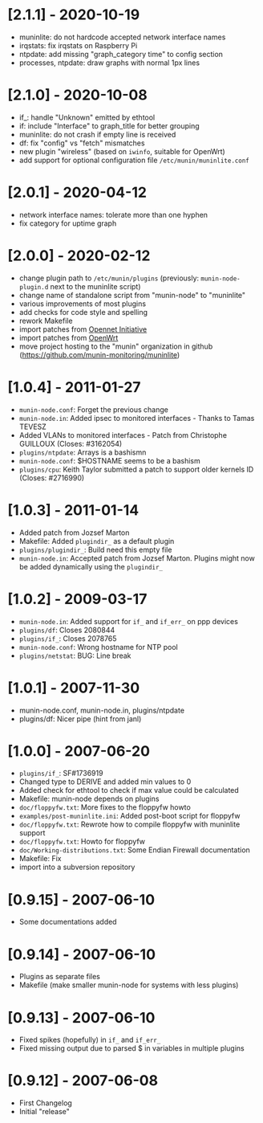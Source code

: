 # [2.1.1] - 2020-10-19

* muninlite: do not hardcode accepted network interface names
* irqstats: fix irqstats on Raspberry Pi
* ntpdate: add missing "graph_category time" to config section
* processes, ntpdate: draw graphs with normal 1px lines


# [2.1.0] - 2020-10-08

* if_: handle "Unknown" emitted by ethtool
* if: include "Interface" to graph_title for better grouping
* muninlite: do not crash if empty line is received
* df: fix "config" vs "fetch" mismatches
* new plugin "wireless" (based on `iwinfo`, suitable for OpenWrt)
* add support for optional configuration file `/etc/munin/muninlite.conf`


# [2.0.1] - 2020-04-12

* network interface names: tolerate more than one hyphen
* fix category for uptime graph


# [2.0.0] - 2020-02-12

* change plugin path to `/etc/munin/plugins`
  (previously: `munin-node-plugin.d` next to the muninlite script)
* change name of standalone script from "munin-node" to "muninlite"
* various improvements of most plugins
* add checks for code style and spelling
* rework Makefile
* import patches from [Opennet Initiative](https://opennet-initiative.de/)
* import patches from [OpenWrt](https://openwrt.org/)
* move project hosting to the "munin" organization in github
  (https://github.com/munin-monitoring/muninlite)


# [1.0.4] - 2011-01-27

* `munin-node.conf`: Forget the previous change
* `munin-node.in`: Added ipsec to monitored interfaces - Thanks to Tamas TEVESZ
* Added VLANs to monitored interfaces - Patch from Christophe GUILLOUX
  (Closes: #3162054)
* `plugins/ntpdate`: Arrays is a bashismn
* `munin-node.conf`: $HOSTNAME seems to be a bashism
* `plugins/cpu`: Keith Taylor submitted a patch to support older kernels ID
  (Closes: #2716990)


# [1.0.3] - 2011-01-14

* Added patch from Jozsef Marton
* Makefile: Added `plugindir_` as a default plugin
* `plugins/plugindir_`: Build need this empty file
* `munin-node.in`: Accepted patch from Jozsef Marton. Plugins might now be
  added dynamically using the `plugindir_`


# [1.0.2] - 2009-03-17

* `munin-node.in`: Added support for `if_` and `if_err_` on ppp devices
* `plugins/df`: Closes 2080844
* `plugins/if_`: Closes 2078765
* `munin-node.conf`: Wrong hostname for NTP pool
* `plugins/netstat`: BUG: Line break


# [1.0.1] - 2007-11-30

* munin-node.conf, munin-node.in, plugins/ntpdate
* plugins/df: Nicer pipe (hint from janl)


# [1.0.0] - 2007-06-20

* `plugins/if_`: SF#1736919
* Changed type to DERIVE and added min values to 0
* Added check for ethtool to check if max value could be calculated
* Makefile: munin-node depends on plugins
* `doc/floppyfw.txt`: More fixes to the floppyfw howto
* `examples/post-muninlite.ini`: Added post-boot script for floppyfw
* `doc/floppyfw.txt`: Rewrote how to compile floppyfw with muninlite support
* `doc/floppyfw.txt`: Howto for floppyfw
* `doc/Working-distributions.txt`: Some Endian Firewall documentation
* Makefile: Fix
* import into a subversion repository


# [0.9.15] - 2007-06-10

* Some documentations added


# [0.9.14] - 2007-06-10

* Plugins as separate files
* Makefile (make smaller munin-node for systems with less plugins)


# [0.9.13] - 2007-06-10

* Fixed spikes (hopefully) in `if_` and `if_err_`
* Fixed missing output due to parsed $ in variables in multiple plugins


# [0.9.12] - 2007-06-08

* First Changelog
* Initial "release"
